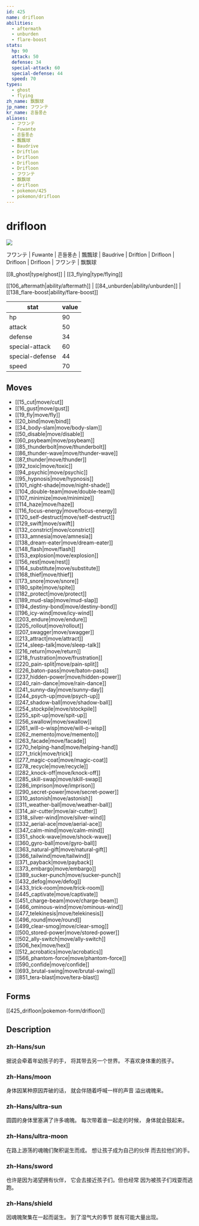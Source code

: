 ```yaml
---
id: 425
name: drifloon
abilities:
  - aftermath
  - unburden
  - flare-boost
stats:
  hp: 90
  attack: 50
  defense: 34
  special-attack: 60
  special-defense: 44
  speed: 70
types:
  - ghost
  - flying
zh_name: 飘飘球
jp_name: フワンテ
kr_name: 흔들풍손
aliases:
  - フワンテ
  - Fuwante
  - 흔들풍손
  - 飄飄球
  - Baudrive
  - Driftlon
  - Drifloon
  - Drifloon
  - Drifloon
  - フワンテ
  - 飘飘球
  - drifloon
  - pokemon/425
  - pokemon/drifloon
---
```

# drifloon

![](https://raw.githubusercontent.com/PokeAPI/sprites/master/sprites/pokemon/425.png)

フワンテ | Fuwante | 흔들풍손 | 飄飄球 | Baudrive | Driftlon | Drifloon | Drifloon | Drifloon | フワンテ | 飘飘球

[[8_ghost|type/ghost]] | [[3_flying|type/flying]]

[[106_aftermath|ability/aftermath]] | [[84_unburden|ability/unburden]] | [[138_flare-boost|ability/flare-boost]]

|stat|value|
|---|---|
|hp|90|
|attack|50|
|defense|34|
|special-attack|60|
|special-defense|44|
|speed|70|


## Moves

- [[15_cut|move/cut]]
- [[16_gust|move/gust]]
- [[19_fly|move/fly]]
- [[20_bind|move/bind]]
- [[34_body-slam|move/body-slam]]
- [[50_disable|move/disable]]
- [[60_psybeam|move/psybeam]]
- [[85_thunderbolt|move/thunderbolt]]
- [[86_thunder-wave|move/thunder-wave]]
- [[87_thunder|move/thunder]]
- [[92_toxic|move/toxic]]
- [[94_psychic|move/psychic]]
- [[95_hypnosis|move/hypnosis]]
- [[101_night-shade|move/night-shade]]
- [[104_double-team|move/double-team]]
- [[107_minimize|move/minimize]]
- [[114_haze|move/haze]]
- [[116_focus-energy|move/focus-energy]]
- [[120_self-destruct|move/self-destruct]]
- [[129_swift|move/swift]]
- [[132_constrict|move/constrict]]
- [[133_amnesia|move/amnesia]]
- [[138_dream-eater|move/dream-eater]]
- [[148_flash|move/flash]]
- [[153_explosion|move/explosion]]
- [[156_rest|move/rest]]
- [[164_substitute|move/substitute]]
- [[168_thief|move/thief]]
- [[173_snore|move/snore]]
- [[180_spite|move/spite]]
- [[182_protect|move/protect]]
- [[189_mud-slap|move/mud-slap]]
- [[194_destiny-bond|move/destiny-bond]]
- [[196_icy-wind|move/icy-wind]]
- [[203_endure|move/endure]]
- [[205_rollout|move/rollout]]
- [[207_swagger|move/swagger]]
- [[213_attract|move/attract]]
- [[214_sleep-talk|move/sleep-talk]]
- [[216_return|move/return]]
- [[218_frustration|move/frustration]]
- [[220_pain-split|move/pain-split]]
- [[226_baton-pass|move/baton-pass]]
- [[237_hidden-power|move/hidden-power]]
- [[240_rain-dance|move/rain-dance]]
- [[241_sunny-day|move/sunny-day]]
- [[244_psych-up|move/psych-up]]
- [[247_shadow-ball|move/shadow-ball]]
- [[254_stockpile|move/stockpile]]
- [[255_spit-up|move/spit-up]]
- [[256_swallow|move/swallow]]
- [[261_will-o-wisp|move/will-o-wisp]]
- [[262_memento|move/memento]]
- [[263_facade|move/facade]]
- [[270_helping-hand|move/helping-hand]]
- [[271_trick|move/trick]]
- [[277_magic-coat|move/magic-coat]]
- [[278_recycle|move/recycle]]
- [[282_knock-off|move/knock-off]]
- [[285_skill-swap|move/skill-swap]]
- [[286_imprison|move/imprison]]
- [[290_secret-power|move/secret-power]]
- [[310_astonish|move/astonish]]
- [[311_weather-ball|move/weather-ball]]
- [[314_air-cutter|move/air-cutter]]
- [[318_silver-wind|move/silver-wind]]
- [[332_aerial-ace|move/aerial-ace]]
- [[347_calm-mind|move/calm-mind]]
- [[351_shock-wave|move/shock-wave]]
- [[360_gyro-ball|move/gyro-ball]]
- [[363_natural-gift|move/natural-gift]]
- [[366_tailwind|move/tailwind]]
- [[371_payback|move/payback]]
- [[373_embargo|move/embargo]]
- [[389_sucker-punch|move/sucker-punch]]
- [[432_defog|move/defog]]
- [[433_trick-room|move/trick-room]]
- [[445_captivate|move/captivate]]
- [[451_charge-beam|move/charge-beam]]
- [[466_ominous-wind|move/ominous-wind]]
- [[477_telekinesis|move/telekinesis]]
- [[496_round|move/round]]
- [[499_clear-smog|move/clear-smog]]
- [[500_stored-power|move/stored-power]]
- [[502_ally-switch|move/ally-switch]]
- [[506_hex|move/hex]]
- [[512_acrobatics|move/acrobatics]]
- [[566_phantom-force|move/phantom-force]]
- [[590_confide|move/confide]]
- [[693_brutal-swing|move/brutal-swing]]
- [[851_tera-blast|move/tera-blast]]

## Forms



[[425_drifloon|pokemon-form/drifloon]]

## Description

### zh-Hans/sun

据说会牵着年幼孩子的手，
将其带去另一个世界。
不喜欢身体重的孩子。

### zh-Hans/moon

身体因某种原因弄破的话，
就会伴随着呼喊一样的声音
溢出魂魄来。

### zh-Hans/ultra-sun

圆圆的身体里塞满了许多魂魄。
每次带着谁一起走的时候，
身体就会鼓起来。

### zh-Hans/ultra-moon

在路上游荡的魂魄们聚积诞生而成。
想让孩子成为自己的伙伴
而去拉他们的手。

### zh-Hans/sword

也许是因为渴望拥有伙伴，
它会去接近孩子们。但也经常
因为被孩子们戏耍而逃跑。

### zh-Hans/shield

因魂魄聚集在一起而诞生。
到了湿气大的季节
就有可能大量出现。

